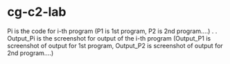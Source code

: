 # cg-c2-lab
Pi is the code for i-th program (P1 is 1st program, P2 is 2nd program....)
.
.
Output_Pi is the screenshot for output of the i-th program (Output_P1 is screenshot of output for 1st program, Output_P2 is screenshot of output for 2nd program....)
